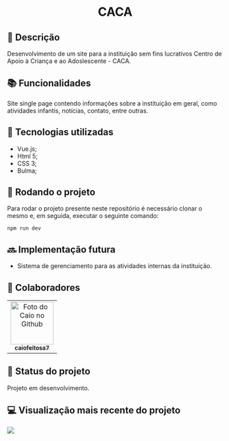 <h1 align="center">CACA</h1>

## :memo: Descrição
Desenvolvimento de um site para a instituição sem fins lucrativos Centro de Apoio à Criança e ao Adoslescente - CACA.

## :books: Funcionalidades
Site single page contendo informações sobre a instituição em geral, como atividades infantis, notícias, contato, entre outras.

## :wrench: Tecnologias utilizadas
* Vue.js;
* Html 5;
* CSS 3;
* Bulma;

## :rocket: Rodando o projeto
Para rodar o projeto presente neste repositório é necessário clonar o mesmo e, em seguida, executar o seguinte comando:
```
npm run dev
```

## :soon: Implementação futura
* Sistema de gerenciamento para as atividades internas da instituição.

## :handshake: Colaboradores
<table>
  <tr>
    <td align="center">
      <a href="http://github.com/caiofeitosa7">
        <img src="https://avatars.githubusercontent.com/u/68925245?s=400&u=4dc58e4e9c2575d5ccdbf33ddfd5f08d58c7f5dc&v=4" width="100px;" alt="Foto do Caio no Github"/><br>
        <sub>
          <b>caiofeitosa7</b>
        </sub>
      </a>
    </td>
  </tr>
</table>

## :dart: Status do projeto
Projeto em desenvolvimento.

## :computer: Visualização mais recente do projeto
<img src="src/assets/images/gif-site.gif" align="center">
